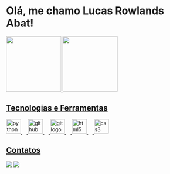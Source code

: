 # Olá, me chamo Lucas Rowlands Abat!

<div>
<a href="https://github.com/L0b0sk">
<img loading="lazy" height="150em" src="https://github-readme-stats.vercel.app/api/top-langs/?username=L0b0sk&layout=compact&langs_count=7&theme=dracula"/>
<img loading="lazy" height="150em" src="https://github-readme-stats.vercel.app/api?username=L0b0sk&show_icons=true&theme=dracula&include_all_commits=true&count_private=true"/>
</div>
  
## Tecnologias e Ferramentas  
<div align="left">
  <img src="https://cdn.jsdelivr.net/gh/devicons/devicon/icons/python/python-original.svg" height="40" alt="python logo"  />
  <img width="12" />
  <img src="https://cdn.jsdelivr.net/gh/devicons/devicon/icons/github/github-original.svg" height="40" alt="github logo"  />
  <img width="12" />
  <img src="https://cdn.jsdelivr.net/gh/devicons/devicon/icons/git/git-original.svg" height="40" alt="git logo"  />
  <img width="12" />
  <img src="https://cdn.jsdelivr.net/gh/devicons/devicon/icons/html5/html5-original.svg" height="40" alt="html5 logo"  />
  <img width="12" />
  <img src="https://cdn.jsdelivr.net/gh/devicons/devicon/icons/css3/css3-original.svg" height="40" alt="css3 logo"  />
</div>

## Contatos
<div> 
  <a href="https://www.linkedin.com/in/bruno-lobosque-23100428a?utm_source=share&utm_campaign=share_via&utm_content=profile&utm_medium=ios_app" target="_blank"><img src="https://img.shields.io/badge/-LinkedIn-%230077B5?style=for-the-badge&logo=linkedin&logoColor=white" target="_blank">
  <a href = "mailto:bruno.lobosque@gmail.com"><img loading="lazy" src="https://img.shields.io/badge/Gmail-D14836?style=for-the-badge&logo=gmail&logoColor=white" target="_blank"></a>

